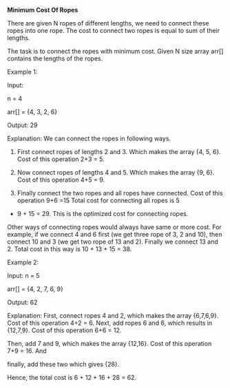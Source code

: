 **Minimum Cost Of Ropes**

There are given N ropes of different lengths, we need to connect these ropes into one rope. The cost to connect two ropes is equal to sum of their lengths.

The task is to connect the ropes with minimum cost. Given N size array arr[] contains the lengths of the ropes. 

Example 1:

Input:

n = 4

arr[] = {4, 3, 2, 6}

Output: 
29

Explanation:
We can connect the ropes in following ways.

1) First connect ropes of lengths 2 and 3.
Which makes the array {4, 5, 6}. Cost of
this operation 2+3 = 5. 

2) Now connect ropes of lengths 4 and 5.
Which makes the array {9, 6}. Cost of
this operation 4+5 = 9.

3) Finally connect the two ropes and all
ropes have connected. Cost of this 
operation 9+6 =15
Total cost for connecting all ropes is 5
+ 9 + 15 = 29. This is the optimized cost
for connecting ropes. 

Other ways of connecting ropes would always 
have same or more cost. For example, if we 
connect 4 and 6 first (we get three rope of 3,
2 and 10), then connect 10 and 3 (we get
two rope of 13 and 2). Finally we
connect 13 and 2. Total cost in this way
is 10 + 13 + 15 = 38.


Example 2:

Input:
n = 5

arr[] = {4, 2, 7, 6, 9}

Output: 
62 

Explanation:
First, connect ropes 4 and 2, which makes
the array {6,7,6,9}. Cost of
this operation 4+2 = 6. Next, add ropes 
6 and 6, which results in {12,7,9}. 
Cost of this operation 6+6 = 12.

Then, add 7 and 9, which makes the array {12,16}. 
Cost of this operation 7+9 = 16. And

finally, add these two which gives {28}.

Hence, the total cost is 6 + 12 + 16 + 
28 = 62.
